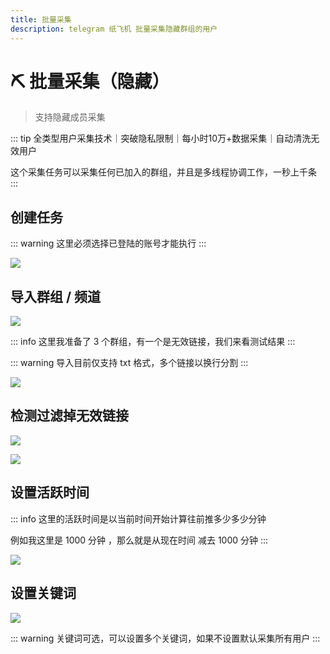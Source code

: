 ```yaml
---
title: 批量采集
description: telegram 纸飞机 批量采集隐藏群组的用户
---
```


# ⛏️ 批量采集（隐藏）

> 支持隐藏成员采集

::: tip
全类型用户采集技术｜突破隐私限制｜每小时<span class="counter">10万+</span>数据采集｜自动清洗无效用户

这个采集任务可以采集任何已加入的群组，并且是多线程协调工作，一秒上千条
:::

<VideoLink type="采集隐藏"  />

## 创建任务

::: warning
这里必须选择已登陆的账号才能执行
:::


![](../assets/gather/caiji_1.png)


## 导入群组 / 频道

![](../assets/join/join_1.png)

::: info
这里我准备了 3 个群组，有一个是无效链接，我们来看测试结果
:::

::: warning
导入目前仅支持 txt 格式，多个链接以换行分割
:::

![](../assets/join/join_2.png)

## 检测过滤掉无效链接

![](../assets/join/join_3.png)

![](../assets/join/join_4.png)

## 设置活跃时间

::: info
这里的活跃时间是以当前时间开始计算往前推多少多少分钟

例如我这里是 1000 分钟 ，那么就是从现在时间 减去 1000 分钟
:::

![](../assets/gather/caiji_2.png)

## 设置关键词

![](../assets/gather/caiji_5.png)

::: warning
关键词可选，可以设置多个关键词，如果不设置默认采集所有用户
:::